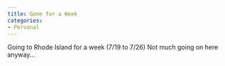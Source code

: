 ```yaml
---
title: Gone for a Week
categories:
- Personal
---
```

Going to Rhode Island for a week (7/19 to 7/26) Not much going on here anyway...
